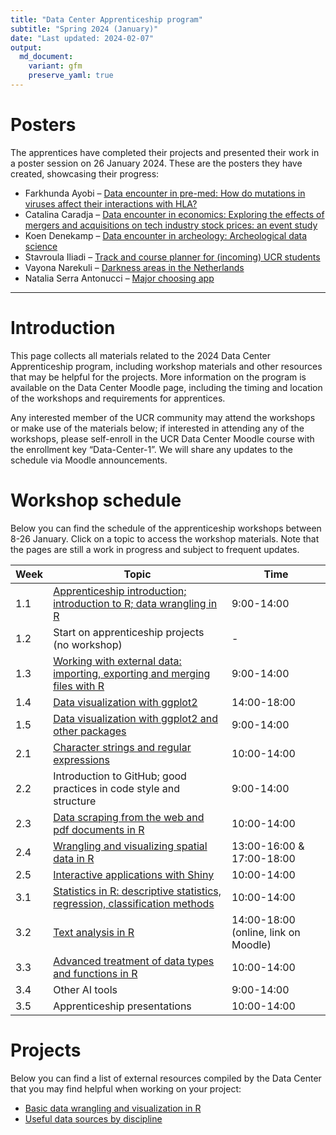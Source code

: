 ```yaml
---
title: "Data Center Apprenticeship program"
subtitle: "Spring 2024 (January)"
date: "Last updated: 2024-02-07"
output:
  md_document:
    variant: gfm
    preserve_yaml: true
---
```


# Posters

The apprentices have completed their projects and presented their work
in a poster session on 26 January 2024. These are the posters they have
created, showcasing their progress:

- Farkhunda Ayobi – [Data encounter in pre-med: How do mutations in
  viruses affect their interactions with
  HLA?](https://github.com/ucrdatacenter/projects/blob/main/apprenticeship/2024h1/posters/poster_BIOM.pdf)
- Catalina Caradja – [Data encounter in economics: Exploring the effects
  of mergers and acquisitions on tech industry stock prices: an event
  study](https://github.com/ucrdatacenter/projects/blob/main/apprenticeship/2024h1/posters/poster_ECON.pdf)
- Koen Denekamp – [Data encounter in archeology: Archeological data
  science](https://github.com/ucrdatacenter/projects/blob/main/apprenticeship/2024h1/posters/poster_ANTQ.pdf)
- Stavroula Iliadi – [Track and course planner for (incoming) UCR
  students](https://github.com/ucrdatacenter/projects/blob/main/apprenticeship/2024h1/posters/poster_coursebuilder.pdf)
- Vayona Narekuli – [Darkness areas in the
  Netherlands](https://github.com/ucrdatacenter/projects/blob/main/apprenticeship/2024h1/posters/poster_darkareas.pdf)
- Natalia Serra Antonucci – [Major choosing
  app](https://github.com/ucrdatacenter/projects/blob/main/apprenticeship/2024h1/posters/poster_majorquiz.pdf)

------------------------------------------------------------------------

# Introduction

This page collects all materials related to the 2024 Data Center
Apprenticeship program, including workshop materials and other resources
that may be helpful for the projects. More information on the program is
available on the Data Center Moodle page, including the timing and
location of the workshops and requirements for apprentices.

Any interested member of the UCR community may attend the workshops or
make use of the materials below; if interested in attending any of the
workshops, please self-enroll in the UCR Data Center Moodle course with
the enrollment key “Data-Center-1”. We will share any updates to the
schedule via Moodle announcements.

# Workshop schedule

Below you can find the schedule of the apprenticeship workshops between
8-26 January. Click on a topic to access the workshop materials. Note
that the pages are still a work in progress and subject to frequent
updates.

| Week | Topic                                                                                     | Time                                 |
|------|-------------------------------------------------------------------------------------------|--------------------------------------|
| 1.1  | [Apprenticeship introduction; introduction to R; data wrangling in R](intro)              | 9:00-14:00                           |
| 1.2  | Start on apprenticeship projects (no workshop)                                            | \-                                   |
| 1.3  | [Working with external data: importing, exporting and merging files with R](data)         | 9:00-14:00                           |
| 1.4  | [Data visualization with ggplot2](visualization)                                          | 14:00-18:00                          |
| 1.5  | [Data visualization with ggplot2 and other packages](visualization)                       | 9:00-14:00                           |
| 2.1  | [Character strings and regular expressions](strings)                                      | 10:00-14:00                          |
| 2.2  | Introduction to GitHub; good practices in code style and structure                        | 9:00-14:00                           |
| 2.3  | [Data scraping from the web and pdf documents in R](scraping)                             | 10:00-14:00                          |
| 2.4  | [Wrangling and visualizing spatial data in R](spatial)                                    | 13:00-16:00 & 17:00-18:00            |
| 2.5  | [Interactive applications with Shiny](shiny)                                              | 10:00-14:00                          |
| 3.1  | [Statistics in R: descriptive statistics, regression, classification methods](statistics) | 10:00-14:00                          |
| 3.2  | [Text analysis in R](text)                                                                | 14:00-18:00 (online, link on Moodle) |
| 3.3  | [Advanced treatment of data types and functions in R](data-types)                         | 10:00-14:00                          |
| 3.4  | Other AI tools                                                                            | 9:00-14:00                           |
| 3.5  | Apprenticeship presentations                                                              | 10:00-14:00                          |

# Projects

Below you can find a list of external resources compiled by the Data
Center that you may find helpful when working on your project:

- [Basic data wrangling and visualization in R](../../tutorials/links)
- [Useful data sources by discipline](../../tutorials/data)
